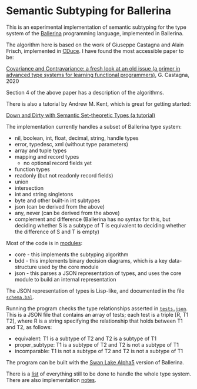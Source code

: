 # Semantic Subtyping for Ballerina

This is an experimental implementation of semantic subtyping for the type system
of the [Ballerina](https://ballerina.io) programming language, implemented in Ballerina.

The algorithm here is based on the work of Giuseppe Castagna and Alain Frisch, implemented in
[CDuce](http://cduce.org). I have found the most accessible paper to be:

[Covariance and Contravariance: a fresh look at an old issue (a primer in advanced type systems for learning functional programmers)](https://arxiv.org/abs/1809.01427),
G. Castagna, 2020

Section 4 of the above paper has a description of the algorithms.

There is also a tutorial by Andrew M. Kent, which is great for getting started:

[Down and Dirty with Semantic Set-theoretic Types (a tutorial)](https://pnwamk.github.io/sst-tutorial/)

The implementation currently handles a subset of Ballerina type system:
* nil, boolean, int, float, decimal, string, handle types
* error, typedesc, xml (without type parameters)
* array and tuple types
* mapping and record types
    * no optional record fields yet
* function types
* readonly (but not readonly record fields)
* union
* intersection
* int and string singletons
* byte and other built-in int subtypes
* json (can be derived from the above)
* any, never (can be derived from the above)
* complement and difference (Ballerina has no syntax for this, but deciding whether S is a subtype of T is equivalent to deciding whether the difference of S and T is empty)

Most of the code is in [modules](modules/):

* core - this implements the subtyping algorithm
* bdd - this implements binary decision diagrams, which is a key data-structure used by the core module
* json - this parses a JSON representation of types, and uses the core module to build an internal representation

The JSON  representation of types is Lisp-like, and documented in the file [`schema.bal`](modules/json/schema.bal).

Running the program checks the type relationships asserted in [`tests.json`](tests.json). This is a JSON file
that contains an array of tests; each test is a triple [R, T1 T2], where R is a string specifying the
relationship that holds between T1 and T2, as follows:

- equivalent: T1 is a subtype of T2 and T2 is a subtype of T1
- proper_subtype: T1 is a subtype of T2 and T2 is not a subtype of T1
- incomparable: T1 is not a subtype of T2 and T2 is not a subtype of T1

The program can be built with the [Swan Lake Alpha5](https://ballerina.io/downloads/) version of Ballerina.

There is a [list](TODO.md) of everything still to be done to handle the whole type system. There
are also implementation [notes](NOTES.md).


